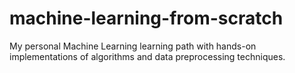 # machine-learning-from-scratch
My personal Machine Learning learning path with hands-on implementations of algorithms and data preprocessing techniques.
